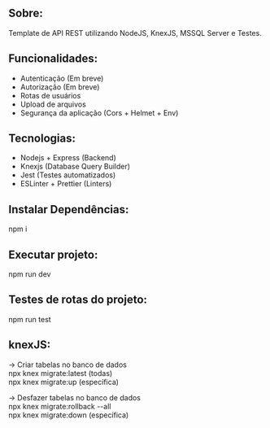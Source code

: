 ## Sobre:
Template de API REST utilizando NodeJS, KnexJS, MSSQL Server e Testes.

## Funcionalidades:
- Autenticação (Em breve)
- Autorização (Em breve)
- Rotas de usuários
- Upload de arquivos
- Segurança da aplicação (Cors + Helmet + Env)

## Tecnologias:
- Nodejs + Express (Backend)
- Knexjs (Database Query Builder)
- Jest (Testes automatizados)
- ESLinter + Prettier (Linters)

## Instalar Dependências:
npm i

## Executar projeto:
npm run dev

## Testes de rotas do projeto:
npm run test

## knexJS:
-> Criar tabelas no banco de dados  
npx knex migrate:latest (todas)  
npx knex migrate:up <tabela> (específica)

-> Desfazer tabelas no banco de dados  
npx knex migrate:rollback --all  
npx knex migrate:down <tabela> (específica)
